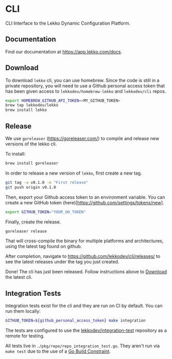 # CLI

CLI Interface to the Lekko Dynamic Configuration Platform.

## Documentation 

Find our documentation at https://app.lekko.com/docs.

## Download

To download `lekko` cli, you can use homebrew. Since the code is still in a private repository, you will need to use a Github personal access token that has been given access to `lekkodev/homebrew-lekko` and `lekkodev/cli` repos.

```bash
export HOMEBREW_GITHUB_API_TOKEN=<MY_GITHUB_TOKEN>
brew tap lekkodev/lekko
brew install lekko
```

## Release

We use `goreleaser` (https://goreleaser.com/) to compile and release new versions of the lekko cli.

To install:

```bash
brew install goreleaser
```

In order to release a new version of `lekko`, first create a new tag.

```bash
git tag -a v0.1.0 -m "First release"
git push origin v0.1.0
```

Then, export your Github access token to an environment variable. You can create a new GitHub token (here)[https://github.com/settings/tokens/new].

```bash
export GITHUB_TOKEN="YOUR_GH_TOKEN"
```

Finally, create the release.

```bash
goreleaser release
```

That will cross-compile the binary for multiple platforms and architectures, using the latest tag found on github.

After completion, navigate to https://github.com/lekkodev/cli/releases/ to see the latest releases under the tag you just created.

Done! The cli has just been released. Follow instructions above to [Download](#download) the latest cli.

## Integration Tests

Integration tests exist for the cli and they are run on CI by default. You can run them locally:

```bash
GITHUB_TOKEN=${github_personal_access_token} make integration
```

The tests are configured to use the [lekkodev/integration-test](https://github.com/lekkodev/integration-test) repository as a remote for testing.

All tests live in `./pkg/repo/repo_integration_test.go`. They aren't run via `make test` due to the use of a [Go Build Constraint](https://pkg.go.dev/go/build#hdr-Build_Constraints).
